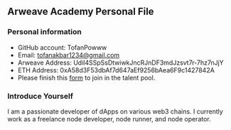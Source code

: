 ## Arweave Academy Personal File

### Personal information

- GitHub account: TofanPowww
- Email: tofanakbar1234@gmail.com
- Arweave Address: Udil4SSpSsDtwiwkJncRJnDF3mdJzsvt7r-7hz7nJjY
- ETH Address: 0xA58d3F53dbAf7d647aEf9256bAea6F9c1427842A
- Please finish this [form](https://docs.google.com/forms/d/e/1FAIpQLSfWA5fIIcBgmRppm3jNz5vmf9Mai_QMVil-2pO4r7YKn_Zhtw/viewform?usp=sf_link) to join in the talent pool.

### Introduce Yourself
I am a passionate developer of dApps on various web3 chains. I currently work as a freelance node developer, node runner, and node operator.


